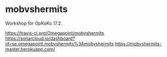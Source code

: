# mobvshermits

Workshop för OpKoKo 17.2.

https://travis-ci.org/Omegapoint/mobvshermits
https://sonarcloud.io/dashboard?id=se.omegapoint.mobvshermits%3Amobvshermits
https://mobvshermits-master.herokuapp.com/
